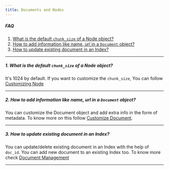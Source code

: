```yaml
---
title: Documents and Nodes
---
```


##### FAQ

1. [What is the default `chunk_size` of a Node object?](#1-what-is-the-default-chunk_size-of-a-node-object)
2. [How to add information like name, url in a `Document` object?](#2-how-to-add-information-like-name-url-in-a-document-object)
3. [How to update existing document in an Index?](#3-how-to-update-existing-document-in-an-index)

---

##### 1. What is the default `chunk_size` of a Node object?

It's 1024 by default. If you want to customize the `chunk_size`, You can follow [Customizing Node](/python/framework/module_guides/loading/node_parsers#customization)

---

##### 2. How to add information like name, url in a `Document` object?

You can customize the Document object and add extra info in the form of metadata. To know more on this follow [Customize Document](/python/framework/module_guides/loading/documents_and_nodes/usage_documents#customizing-documents).

---

##### 3. How to update existing document in an Index?

You can update/delete existing document in an Index with the help of `doc_id`. You can add new document to an existing Index too. To know more check [Document Management](/python/framework/module_guides/indexing/document_management)

---
